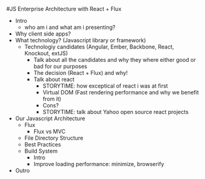 #JS Enterprise Architecture with React + Flux
- Intro
  - who am i and what am i presenting?
- Why client side apps?
- What technology? (Javascript library or framework)
  - Technologiy candidates (Angular, Ember, Backbone, React, Knockout, extJS)
    - Talk about all the candidates and why they where either good or bad for our purposes
    - The decision (React + Flux) and why!
    - Talk about react
      - STORYTIME: how exceptical of react i was at first
      - Virtual DOM (Fast rendering performance and why we benefit from it)
      - Cons?
      - STORYTIME: talk about Yahoo open source react projects
- Our Javascript Architecture
  - Flux
    - Flux vs MVC
  - File Directory Structure
  - Best Practices
  - Build System
    - Intro
    - Improve loading performance: minimize, browserify
- Outro
